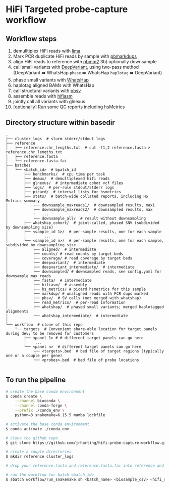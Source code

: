 # HiFi Targeted probe-capture workflow

## Workflow steps
1) demulltiplex HiFi reads with [lima](https://github.com/pacificbiosciences/barcoding/)
2) Mark PCR duplicate HiFi reads by sample with [pbmarkdups](https://github.com/PacificBiosciences/pbmarkdup/)
3) align HiFi reads to reference with [pbmm2](https://github.com/PacificBiosciences/pbmm2)
    3b) optionally downsample
4) call small variants with [DeepVariant](https://github.com/google/deepvariant), using two-pass method (DeepVariant :arrow_right: WhatsHap `phase` :arrow_right: WhatsHap `haplotag` :arrow_right: DeepVariant)
5) phase small variants with [WhatsHap](https://github.com/whatshap/whatshap)
6) haplotag aligned BAMs with WhatsHap
7) call structural variants with [pbsv](https://github.com/pacificbiosciences/pbsv/)
8) assemble reads with [hifiasm](https://github.com/chhylp123/hifiasm)
9) jointly call all variants with glnexus
10) [optionally] Run some QC reports including hsMetrics


## Directory structure within basedir

```text
.
├── cluster_logs  # slurm stderr/stdout logs
├── reference
│   ├── reference.chr_lengths.txt  # cut -f1,2 reference.fasta > reference.chr_lengths.txt
│   ├── reference.fasta
│   └── reference.fasta.fai
├── batches
│   └── <batch_id>  # bpatch_id
│       ├── benchmarks/  # cpu time per task
│       ├── demux/  # demultiplexed hifi reads
│       ├── glnexus/  # intermediate cohot vcf files
│       ├── logs/  # per-rule stdout/stderr logs
│       ├── picard/  # interval lists for hsmetrics
│       ├── stats/  # batch-wide collated reports, including HS Metrics summary
│           ├── downsample_maxreads1/  # downsampled results, max1
│           ├── downsample_maxreads2/  # downsampled results, max
│           :   ...
│           └── downsample_all/  # result without downsampling
│       ├── whatshap_cohort/  # joint-called, phased SNV (subdivided by downsampling size)
│       ├── <sample_id 1>/  # per-sample results, one for each sample
│       :        ...
│       └── <sample_id n>/  # per-sample results, one for each sample, subdivided by downsampling size
│           ├── aligned/  # intermediate
│           ├── counts/ # read counts by target beds
│           ├── coverage/ # read coverage by target beds
│           ├── deepvariant/  # intermediate
│           ├── deepvariant_intermediate/  # intermediate
│           ├── downsampled/ # downsampled reads, see config.yaml for downsample max reads
│           ├── fasta/  # intermediate
│           ├── hifiasm/  # assembly
│           ├── hs_metrics/ # picard hsmetrics for this sample
│           ├── markdup/ # unaligned reads with PCR dups marked
│           ├── pbsv/  # SV calls (not merged with whatshap)
│           ├── read_metrics/  # per-read information
│           ├── whatshap/  # phased small variants; merged haplotagged alignments
│           └── whatshap_intermediate/  # intermediate
│ 
└── workflow  # clone of this repo
    └── targets  # Convenient share-able location for target panels during dev; to be removed for customers
        ├── <panel 1> # # different target panels can go here
        :    ...
        └── <panel n>  # different target panels can go here
            ├── <targets>.bed  # bed file of target regions (typically one or a couple per gene)
            └── <probes>.bed  # bed file of probe locations
         
```

## To run the pipeline

```bash
# create the base conda environment
$ conda create \
    --channel bioconda \
    --channel conda-forge \
    --prefix ./conda_env \
    python=3 snakemake=6.15.5 mamba lockfile

# activate the base conda environment
$ conda activate ./conda_env

# clone the github repo
$ git clone https://github.com/jrharting/hifi-probe-capture-workflow.git workflow

# create a couple directories
$ mkdir reference cluster_logs

# drop your reference.fasta and reference.fasta.fai into reference and adjust the path in workflow/config.yaml

# run the workflow for batch <batch_id>
$ sbatch workflow/run_snakemake.sh <batch_name> <biosample_csv> <hifi_reads> <target_bed> <probe_bed>
```
